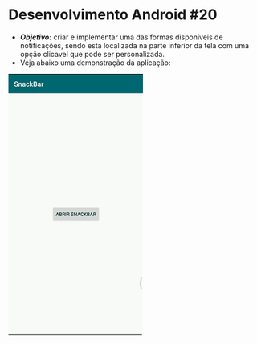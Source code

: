 # Desenvolvimento Android #20
   * ***Objetivo:*** criar e implementar uma das formas disponíveis de notificações, sendo esta localizada na parte inferior da tela com uma opção clicavel que pode ser personalizada.
   * Veja abaixo uma demonstração da aplicação:
<img src="Instalador/SnackBar.gif" alt="GIF do Meu Projeto SnackBar">
